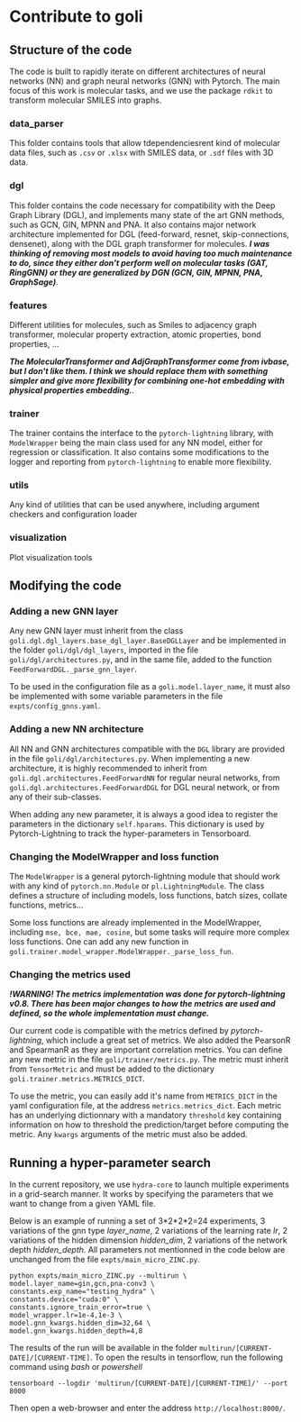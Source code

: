 # Contribute to goli

## Structure of the code

The code is built to rapidly iterate on different architectures of neural networks (NN) and graph neural networks (GNN) with Pytorch. The main focus of this work is molecular tasks, and we use the package `rdkit` to transform molecular SMILES into graphs.

### data_parser

This folder contains tools that allow tdependenciesrent kind of molecular data files, such as `.csv` or `.xlsx` with SMILES data, or `.sdf` files with 3D data.

### dgl

This folder contains the code necessary for compatibility with the Deep Graph Library (DGL), and implements many state of the art GNN methods, such as GCN, GIN, MPNN and PNA.
It also contains major network architecture implemented for DGL (feed-forward, resnet, skip-connections, densenet), along with the DGL graph transformer for molecules.
**_I was thinking of removing most models to avoid having too much maintenance to do, since they either don't perform well on molecular tasks (GAT, RingGNN) or they are generalized by DGN (GCN, GIN, MPNN, PNA, GraphSage)_**.

### features

Different utilities for molecules, such as Smiles to adjacency graph transformer, molecular property extraction, atomic properties, bond properties, ...

**_The MolecularTransformer and AdjGraphTransformer come from ivbase, but I don't like them. I think we should replace them with something simpler and give more flexibility for combining one-hot embedding with physical properties embedding._**.

### trainer

The trainer contains the interface to the `pytorch-lightning` library, with `ModelWrapper` being the main class used for any NN model, either for regression or classification. It also contains some modifications to the logger and reporting from `pytorch-lightning` to enable more flexibility.

### utils

Any kind of utilities that can be used anywhere, including argument checkers and configuration loader

### visualization

Plot visualization tools

## Modifying the code

### Adding a new GNN layer

Any new GNN layer must inherit from the class `goli.dgl.dgl_layers.base_dgl_layer.BaseDGLLayer` and be implemented in the folder `goli/dgl/dgl_layers`, imported in the file `goli/dgl/architectures.py`, and in the same file, added to the function `FeedForwardDGL._parse_gnn_layer`.

To be used in the configuration file as a `goli.model.layer_name`, it must also be implemented with some variable parameters in the file `expts/config_gnns.yaml`.

### Adding a new NN architecture

All NN and GNN architectures compatible with the `DGL` library are provided in the file `goli/dgl/architectures.py`. When implementing a new architecture, it is highly recommended to inherit from `goli.dgl.architectures.FeedForwardNN` for regular neural networks, from `goli.dgl.architectures.FeedForwardDGL` for DGL neural network, or from any of their sub-classes.

When adding any new parameter, it is always a good idea to register the parameters in the dictionary `self.hparams`. This dictionary is used by Pytorch-Lightning to track the hyper-parameters in Tensorboard.

### Changing the ModelWrapper and loss function

The `ModelWrapper` is a general pytorch-lightning module that should work with any kind of `pytorch.nn.Module` or `pl.LightningModule`. The class defines a structure of including models, loss functions, batch sizes, collate functions, metrics...

Some loss functions are already implemented in the ModelWrapper, including `mse, bce, mae, cosine`, but some tasks will require more complex loss functions. One can add any new function in `goli.trainer.model_wrapper.ModelWrapper._parse_loss_fun`.

### Changing the metrics used

**_!WARNING! The metrics implementation was done for pytorch-lightning v0.8. There has been major changes to how the metrics are used and defined, so the whole implementation must change._**

Our current code is compatible with the metrics defined by _pytorch-lightning_, which include a great set of metrics. We also added the PearsonR and SpearmanR as they are important correlation metrics. You can define any new metric in the file `goli/trainer/metrics.py`. The metric must inherit from `TensorMetric` and must be added to the dictionary `goli.trainer.metrics.METRICS_DICT`.

To use the metric, you can easily add it's name from `METRICS_DICT` in the yaml configuration file, at the address `metrics.metrics_dict`. Each metric has an underlying dictionnary with a mandatory `threshold` key containing information on how to threshold the prediction/target before computing the metric. Any `kwargs` arguments of the metric must also be added.

## Running a hyper-parameter search

In the current repository, we use `hydra-core` to launch multiple experiments in a grid-search manner. It works by specifying the parameters that we want to change from a given YAML file.

Below is an example of running a set of 3\*2\*2\*2=24 experiments, 3 variations of the gnn type _layer_name_, 2 variations of the learning rate _lr_, 2 variations of the hidden dimension _hidden_dim_, 2 variations of the network depth _hidden_depth_. All parameters not mentionned in the code below are unchanged from the file `expts/main_micro_ZINC.py`.

    python expts/main_micro_ZINC.py --multirun \
    model.layer_name=gin,gcn,pna-conv3 \
    constants.exp_name="testing_hydra" \
    constants.device="cuda:0" \
    constants.ignore_train_error=true \
    model_wrapper.lr=1e-4,1e-3 \
    model.gnn_kwargs.hidden_dim=32,64 \
    model.gnn_kwargs.hidden_depth=4,8

The results of the run will be available in the folder `multirun/[CURRENT-DATE]/[CURRENT-TIME]`. To open the results in tensorflow, run the following command using _bash_ or _powershell_

`tensorboard --logdir 'multirun/[CURRENT-DATE]/[CURRENT-TIME]/' --port 8000`

Then open a web-browser and enter the address `http://localhost:8000/`.
